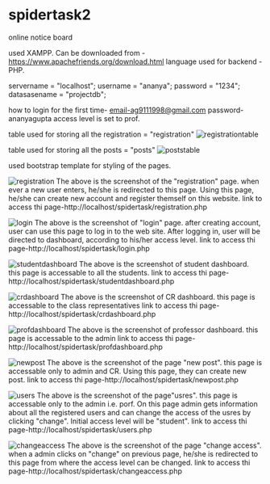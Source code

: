 # spidertask2

online notice board

used XAMPP.
Can be downloaded from - https://www.apachefriends.org/download.html
language used for backend -PHP.

servername = "localhost";
username = "ananya";
password = "1234";
datasasename = "projectdb";

how to login for the first time-
email-ag9111998@gmail.com
password-ananyagupta
access level is set to prof.


table used for storing all the registration = "registration"
![registrationtable](/screenshots/registrationtable.jpg?raw=true "registrationtable")

table used for storing all the posts = "posts"
![poststable](/screenshots/poststable.jpg?raw=true "poststable")

used bootstrap template for styling of the pages.

![registration](/screenshots/registration.jpg?raw=true "registration")
The above is the screenshot of the "registration" page.
when ever a new user enters, he/she is redirected to this page. Using this page, he/she can create new account and register themself on this website.
link to access thi page-http://localhost/spidertask/registration.php

![login](/screenshots/login.jpg?raw=true "login")
The above is the screenshot of "login" page.
after creating account, user can use this page to log in to the web site.
After logging in, user will be directed to dashboard, according to his/her access level.
link to access thi page-http://localhost/spidertask/login.php

![studentdashboard](/screenshots/studentdashboard.jpg?raw=true "studentdashboard")
The above is the screenshot of student dashboard.
this page is accessable to all the students.
link to access thi page-http://localhost/spidertask/studentdashboard.php

![crdashboard](/screenshots/crdashboard.jpg?raw=true "crdashboard")
The above is the screenshot of CR dashboard.
this page is accessable to the class representatives
link to access thi page-http://localhost/spidertask/crdashboard.php

![profdashboard](/screenshots/profdashboard.jpg?raw=true "profdashboard")
The above is the screenshot of professor dashboard.
this page is accessable to the admin
link to access thi page-http://localhost/spidertask/profdashboard.php

![newpost](/screenshots/newpost.jpg?raw=true "newpost")
The above is the screenshot of the page "new post".
this page is accessable only to admin and CR.
Using this page, they can create new post.
link to access thi page-http://localhost/spidertask/newpost.php

![users](/screenshots/users.jpg?raw=true "users")
The above is the screenshot of the page"usres". this page is accessable only to the admin i.e. porf. 
On this page admin gets information about all the registered users and can change the access of the usres by clicking "change".
Initial access level will be "student".
link to access thi page-http://localhost/spidertask/users.php

![changeaccess](/screenshots/changeaccess.jpg?raw=true "changeaccess")
The above is the screenshot of the page "change access". 
when a admin clicks on "change" on previous page, he/she is redirected to this page from where the access level can be changed.
link to access thi page-http://localhost/spidertask/changeaccess.php

